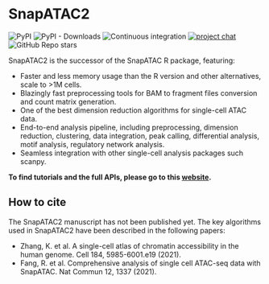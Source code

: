 SnapATAC2
=========

![PyPI](https://img.shields.io/pypi/v/snapatac2)
![PyPI - Downloads](https://img.shields.io/pypi/dm/snapatac2)
![Continuous integration](https://github.com/kaizhang/SnapATAC2/workflows/Continuous%20integration/badge.svg)
[![project chat](https://img.shields.io/badge/zulip-join_chat-brightgreen.svg)](https://snapatac2.zulipchat.com/join/rs5zviisizhtx7abznm77xmq/)
![GitHub Repo stars](https://img.shields.io/github/stars/kaizhang/SnapATAC2?style=social)

SnapATAC2 is the successor of the SnapATAC R package, featuring:

- Faster and less memory usage than the R version and other alternatives, scale to >1M cells.
- Blazingly fast preprocessing tools for BAM to fragment files conversion and count matrix generation.
- One of the best dimension reduction algorithms for single-cell ATAC data.
- End-to-end analysis pipeline, including preprocessing, dimension reduction, clustering, data integration, peak calling, differential analysis, motif analysis, regulatory network analysis.
- Seamless integration with other single-cell analysis packages such scanpy.

**To find tutorials and the full APIs, please go to this [website](https://kzhang.org/SnapATAC2/).**

How to cite
-----------

The SnapATAC2 manuscript has not been published yet. The key algorithms used in
SnapATAC2 have been described in the following papers:

- Zhang, K. et al. A single-cell atlas of chromatin accessibility in the human genome. Cell 184, 5985-6001.e19 (2021).
- Fang, R. et al. Comprehensive analysis of single cell ATAC-seq data with SnapATAC. Nat Commun 12, 1337 (2021).